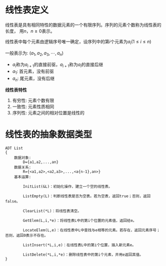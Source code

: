 # 线性表定义
线性表是具有相同特性的数据元素的一个有限序列。序列的元素个数称为线性表的长度，
用$n，n\ge 0$表示。

线性表中每个元素由逻辑序号唯一确定，设序列中的第$i$个元素为$a_i(1\le i \le n)$

一般表示为: $(a_1,a_2,a_3,\cdots, a_n)$
* $a_i$称为$a_{i+1}$的直接前驱，$a_{i+1}$称为$a_i$的直接后继
* $a_1$: 首元素，没有前驱
* $a_n$: 尾元素，没有后继


**线性表特性**
1. 有穷性: 元素个数有限
2. 一致性: 元素性质相同
3. 序列性: 元素之间的相对位置是线性的


# 线性表的抽象数据类型

```
ADT List
{
    数据对象:
        D={a1,a2,...,an}
    数据关系:
        R={<a1,a2>,<a2,a3>,...,<a{n-1},an>}
    基本运算:
    
        InitList(&L)：初始化操作，建立一个空的线性表。
        
        ListEmpty(L)：判断线性表是否为空表。若为空表，返回true；否则，返回false。
        
        ClearList(*L)：将线性表清空。
        
        GetElem(L,i,*e)：将线性表L中的第i个位置的元素值，返回给e。
        
        LocateElem(L,e)：在线性表中L中查找与e相等的元素。若存在，返回元素序号；否则，返回0表示不存在。
        
        ListInsert(*L,i,e)：在线性表L中的第i个位置，插入新元素e。
        
        ListDelete(*L,i,*e)：删除线性表中的第i个元素，并用e返回其值。
}
```


